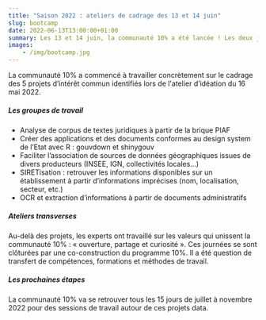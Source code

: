 ```yaml
---
title: "Saison 2022 : ateliers de cadrage des 13 et 14 juin"
slug: bootcamp
date: 2022-06-13T13:00:00+01:00
summary: Les 13 et 14 juin, la communauté 10% a été lancée ! Les deux journées dans les murs du BercyLab ont permis de réunir 25 experts de la donnée issus de 13 administrations différentes, représentant 6 ministères.
images: 
    - /img/bootcamp.jpg
---
```


La communauté 10% a commencé à travailler concrètement sur le cadrage des 5 projets d’intérêt commun identifiés lors de l'atelier d’idéation du 16 mai 2022.

##### Les groupes de travail 
- Analyse de corpus de textes juridiques à partir de la brique PIAF
- Créer des applications et des documents conformes au design system de l’Etat avec R : gouvdown et shinygouv
- Faciliter l’association de sources de données géographiques issues de divers producteurs (INSEE, IGN, collectivités locales…)
- SIRETisation : retrouver les informations disponibles sur un établissement à partir d’informations imprécises (nom, localisation, secteur, etc.)
- OCR et extraction d’informations à partir de documents administratifs

##### Ateliers transverses
Au-delà des projets, les experts ont travaillé sur les valeurs qui unissent la communauté 10% : « ouverture, partage et curiosité ». Ces journées se sont clôturées par une co-construction du programme 10%. Il a été question de transfert de compétences, formations et méthodes de travail.

##### Les prochaines étapes 
La communauté 10% va se retrouver tous les 15 jours de juillet à novembre 2022 pour des sessions de travail autour de ces projets data.
